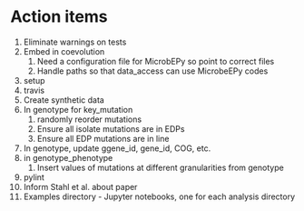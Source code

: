 # Action items
1. Eliminate warnings on tests
1. Embed in coevolution
   1. Need a configuration file for MicrobEPy so point to
      correct files
   1. Handle paths so that data\_access can use MicrobeEPy codes
1. setup
1. travis
1. Create synthetic data
  1. In genotype for key\_mutation
     1. randomly reorder mutations
     1. Ensure all isolate mutations are in EDPs
     1. Ensure all EDP mutations are in line
  1. In genotype, update ggene\_id, gene\_id, COG, etc.
  1. in genotype\_phenotype 
     1. Insert values of mutations at different granularities
        from genotype
1. pylint
1. Inform Stahl et al. about paper
1. Examples directory - Jupyter notebooks, one for each analysis directory
